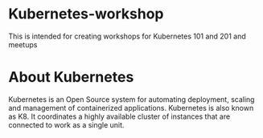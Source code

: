 # Kubernetes-workshop
This is intended for creating workshops for Kubernetes 101 and 201 and meetups

# About Kubernetes
Kubernetes is an Open Source system for automating deployment, scaling and management of containerized applications. Kubernetes is also known as K8. It coordinates a highly available cluster of instances that are connected to work as a single unit.
